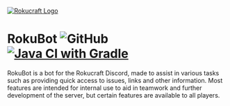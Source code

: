 [![Rokucraft Logo](https://s3.amazonaws.com/files.enjin.com/765924/enjin_banner_new.png)](https://www.rokucraft.com/)

# RokuBot ![GitHub](https://img.shields.io/github/license/Aikovdp/RokuBot) [![Java CI with Gradle](https://github.com/Rokucraft/RokuBot/actions/workflows/gradle.yml/badge.svg)](https://github.com/Rokucraft/RokuBot/actions/workflows/gradle.yml)


RokuBot is a bot for the  Rokucraft Discord, made to assist in various tasks such as providing quick access to issues, links and other information. Most features are intended for internal use to aid in teamwork and further development of the server, but certain features are available to all players.
